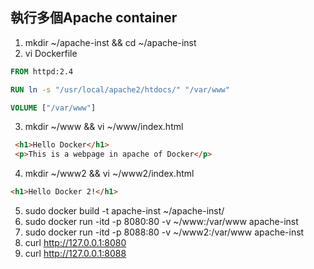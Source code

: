 ## 執行多個Apache container

1. mkdir ~/apache-inst && cd ~/apache-inst
2. vi Dockerfile

  ```dockerfile
  FROM httpd:2.4
  
  RUN ln -s "/usr/local/apache2/htdocs/" "/var/www"
  
  VOLUME ["/var/www"]
  ```
  
3. mkdir ~/www && vi ~/www/index.html
 
 ```html
  <h1>Hello Docker</h1>
  <p>This is a webpage in apache of Docker</p>
  ```

4. mkdir ~/www2 && vi ~/www2/index.html

  ```html
  <h1>Hello Docker 2!</h1>
  ```
  
5. sudo docker build -t apache-inst ~/apache-inst/
6. sudo docker run -itd -p 8080:80 -v ~/www:/var/www apache-inst
7. sudo docker run -itd -p 8088:80 -v ~/www2:/var/www apache-inst
8. curl http://127.0.0.1:8080
9. curl http://127.0.0.1:8088
